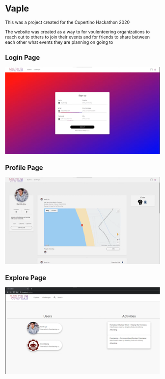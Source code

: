 # Vaple

This was a project created for the Cupertino Hackathon 2020

The website was created as a way to for voulenteering organizations to reach out
to others to join their events and for friends to share between each other what events
they are planning on going to

## Login Page

![login](./images/login.png)

## Profile Page

![profile](./images/profile.png)

## Explore Page

![Explore](./images/explore.png)